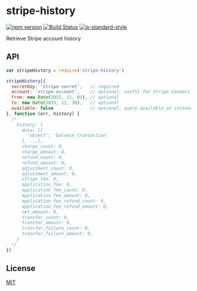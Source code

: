 stripe-history
==============

[![npm version](https://badge.fury.io/js/stripe-history.svg)](https://badge.fury.io/js/stripe-history) [![Build Status](https://travis-ci.org/Zertz/stripe-history.svg?branch=master)](https://travis-ci.org/Zertz/stripe-history) [![js-standard-style](https://img.shields.io/badge/code%20style-standard-brightgreen.svg)](http://standardjs.com/)

Retrieve Stripe account history

API
---

```javascript
var stripeHistory = require('stripe-history')

stripeHistory({
  secretKey: 'stripe-secret',   // required
  account: 'stripe-account',    // optional, useful for Stripe Connect
  from: new Date(2015, 11, 01), // optional
  to: new Date(2015, 11, 30),   // optional
  available: false              // optional, query available_on instead of created_at
}, function (err, history) {
  /*
    history: {
      data: [{
        'object': 'balance_transaction'
      }, ...],
      charge_count: 0,
      charge_amount: 0,
      refund_count: 0,
      refund_amount: 0,
      adjustment_count: 0,
      adjustment_amount: 0,
      stripe_fee: 0,
      application_fee: 0,
      application_fee_count: 0,
      application_fee_amount: 0,
      application_fee_refund_count: 0,
      application_fee_refund_amount: 0,
      net_amount: 0,
      transfer_count: 0,
      transfer_amount: 0,
      transfer_failure_count: 0,
      transfer_failure_amount: 0,
    }
  */
})
```

License
-------

[MIT](https://github.com/Zertz/stripe-history/blob/master/LICENSE)
